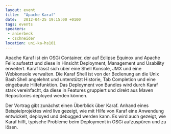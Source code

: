 ```yaml
---
layout: event
title:  "Apache Karaf"
date:   2012-04-25 19:15:00 +0100
tags: events
speakers:
 - anierbeck
 - cschneider
location: uni-ka-hs101
---
```


Apache Karaf ist ein OSGi Container, der auf Eclipse Equinox und Apache Felix aufsetzt und diese in Hinsicht Deployment, Management und Usability erweitert. Karaf lässt sich über eine Shell Konsole, JMX und eine Webkonsole verwalten. Die Karaf Shell ist von der Bedienung an die Unix Bash Shell angelehnt und unterstützt Historie, Tab Completion und eine eingebaute Hilfefunktion. Das Deployment von Bundles wird durch Karaf stark vereinfacht, da diese in Features gruppiert und direkt aus Maven Repositories deployed werden können.

Der Vortrag gibt zunächst einen Überblick über Karaf. Anhand eines Beispielprojektes wird live gezeigt, wie mit Hilfe von Karaf eine Anwendung entwickelt, deployed und debugged werden kann. Es wird auch gezeigt, wie Karaf hilft, typische Probleme beim Deployment in OSGi aufzuspüren und zu lösen.
